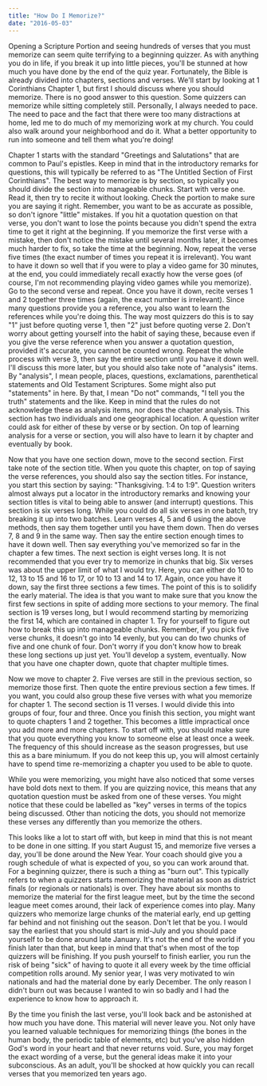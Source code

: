 ```yaml
---
title: "How Do I Memorize?"
date: "2016-05-03"
---
```


Opening a Scripture Portion and seeing hundreds of verses that you must memorize can seem quite terrifying to a beginning quizzer. As with anything you do in life, if you break it up into little pieces, you'll be stunned at how much you have done by the end of the quiz year. Fortunately, the Bible is already divided into chapters, sections and verses. We'll start by looking at 1 Corinthians Chapter 1, but first I should discuss where you should memorize. There is no good answer to this question. Some quizzers can memorize while sitting completely still. Personally, I always needed to pace. The need to pace and the fact that there were too many distractions at home, led me to do much of my memorizing work at my church. You could also walk around your neighborhood and do it. What a better opportunity to run into someone and tell them what you're doing!

Chapter 1 starts with the standard "Greetings and Salutations" that are common to Paul's epistles. Keep in mind that in the introductory remarks for questions, this will typically be referred to as "The Untitled Section of First Corinthians". The best way to memorize is by section, so typically you should divide the section into manageable chunks. Start with verse one. Read it, then try to recite it without looking. Check the portion to make sure you are saying it right. Remember, you want to be as accurate as possible, so don't ignore "little" mistakes. If you hit a quotation question on that verse, you don't want to lose the points because you didn't spend the extra time to get it right at the beginning. If you memorize the first verse with a mistake, then don't notice the mistake until several months later, it becomes much harder to fix, so take the time at the beginning. Now, repeat the verse five times (the exact number of times you repeat it is irrelevant). You want to have it down so well that if you were to play a video game for 30 minutes, at the end, you could immediately recall exactly how the verse goes (of course, I'm not recommending playing video games while you memorize). Go to the second verse and repeat. Once you have it down, recite verses 1 and 2 together three times (again, the exact number is irrelevant). Since many questions provide you a reference, you also want to learn the references while you're doing this. The way most quizzers do this is to say "1" just before quoting verse 1, then "2" just before quoting verse 2. Don't worry about getting yourself into the habit of saying these, because even if you give the verse reference when you answer a quotation question, provided it's accurate, you cannot be counted wrong. Repeat the whole process with verse 3, then say the entire section until you have it down well. I'll discuss this more later, but you should also take note of "analysis" items. By "analysis", I mean people, places, questions, exclamations, parenthetical statements and Old Testament Scriptures. Some might also put "statements" in here. By that, I mean "Do not" commands, "I tell you the truth" statements and the like. Keep in mind that the rules do not acknowledge these as analysis items, nor does the chapter analysis. This section has two individuals and one geographical location. A question writer could ask for either of these by verse or by section. On top of learning analysis for a verse or section, you will also have to learn it by chapter and eventually by book.

Now that you have one section down, move to the second section. First take note of the section title. When you quote this chapter, on top of saying the verse references, you should also say the section titles. For instance, you start this section by saying: "Thanksgiving. 1:4 to 1:9". Question writers almost always put a locator in the introductory remarks and knowing your section titles is vital to being able to answer (and interrupt) questions. This section is six verses long. While you could do all six verses in one batch, try breaking it up into two batches. Learn verses 4, 5 and 6 using the above methods, then say them together until you have them down. Then do verses 7, 8 and 9 in the same way. Then say the entire section enough times to have it down well. Then say everything you've memorized so far in the chapter a few times. The next section is eight verses long. It is not recommended that you ever try to memorize in chunks that big. Six verses was about the upper limit of what I would try. Here, you can either do 10 to 12, 13 to 15 and 16 to 17, or 10 to 13 and 14 to 17. Again, once you have it down, say the first three sections a few times. The point of this is to solidify the early material. The idea is that you want to make sure that you know the first few sections in spite of adding more sections to your memory. The final section is 19 verses long, but I would recommend starting by memorizing the first 14, which are contained in chapter 1. Try for yourself to figure out how to break this up into manageable chunks. Remember, if you pick five verse chunks, it doesn't go into 14 evenly, but you can do two chunks of five and one chunk of four. Don't worry if you don't know how to break these long sections up just yet. You'll develop a system, eventually. Now that you have one chapter down, quote that chapter multiple times.

Now we move to chapter 2. Five verses are still in the previous section, so memorize those first. Then quote the entire previous section a few times. If you want, you could also group these five verses with what you memorize for chapter 1. The second section is 11 verses. I would divide this into groups of four, four and three. Once you finish this section, you might want to quote chapters 1 and 2 together. This becomes a little impractical once you add more and more chapters. To start off with, you should make sure that you quote everything you know to someone else at least once a week. The frequency of this should increase as the season progresses, but use this as a bare miniumum. If you do not keep this up, you will almost certainly have to spend time re-memorizing a chapter you used to be able to quote.

While you were memorizing, you might have also noticed that some verses have bold dots next to them. If you are quizzing novice, this means that any quotation question must be asked from one of these verses. You might notice that these could be labelled as "key" verses in terms of the topics being discussed. Other than noticing the dots, you should not memorize these verses any differently than you memorize the others.

This looks like a lot to start off with, but keep in mind that this is not meant to be done in one sitting. If you start August 15, and memorize five verses a day, you'll be done around the New Year. Your coach should give you a rough schedule of what is expected of you, so you can work around that. For a beginning quizzer, there is such a thing as "burn out". This typically refers to when a quizzers starts memorizing the material as soon as district finals (or regionals or nationals) is over. They have about six months to memorize the material for the first league meet, but by the time the second league meet comes around, their lack of experience comes into play. Many quizzers who memorize large chunks of the material early, end up getting far behind and not finishing out the season. Don't let that be you. I would say the earliest that you should start is mid-July and you should pace yourself to be done around late January. It's not the end of the world if you finish later than that, but keep in mind that that's when most of the top quizzers will be finishing. If you push yourself to finish earlier, you run the risk of being "sick" of having to quote it all every week by the time official competition rolls around. My senior year, I was very motivated to win nationals and had the material done by early December. The only reason I didn't burn out was because I wanted to win so badly and I had the experience to know how to approach it.

By the time you finish the last verse, you'll look back and be astonished at how much you have done. This material will never leave you. Not only have you learned valuable techniques for memorizing things (the bones in the human body, the periodic table of elements, etc) but you've also hidden God's word in your heart and that never returns void. Sure, you may forget the exact wording of a verse, but the general ideas make it into your subconscious. As an adult, you'll be shocked at how quickly you can recall verses that you memorized ten years ago.
